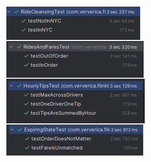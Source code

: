 ![img.png](img/img.png)![img_1.png](img/img_1.png)![img_2.png](img/img_2.png)![img_3.png](img/img_3.png)
